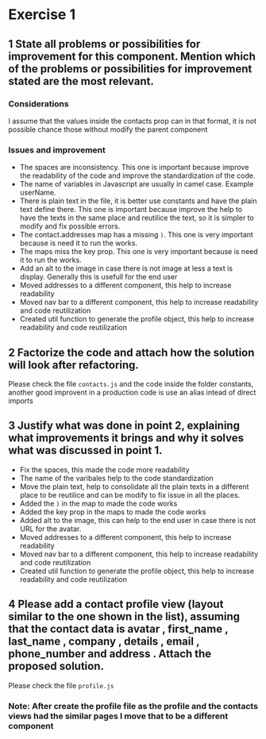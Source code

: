 # Exercise 1

## 1 State all problems or possibilities for improvement for this component. Mention which of the problems or possibilities for improvement stated are the most relevant.

### Considerations

I assume that the values inside the contacts prop can in that format, it is not possible chance those without modify the parent component

### Issues and improvement
- The spaces are inconsistency. This one is important because improve the readability of the code and improve the standardization of the code.
- The name of variables in Javascript are usually in camel case. Example userName.
- There is plain text in the file, it is better use constants and have the plain text define there. This one is important because improve the help to have the texts in the same place and reutilice the text, so it is simpler to modify and fix possible errors.
- The contact.addresses map has a missing `)`. This one is very important because is need it to run the works.
- The maps miss the key prop. This one is very important because is need it to run the works.
- Add an alt to the image in case there is not image at less a text is display. Generally this is usefull for the end user
- Moved addresses to a different component, this help to increase readability
- Moved nav bar to a different component, this help to increase readability and code reutilization
- Created util function to generate the profile object, this help to increase readability and code reutilization

## 2 Factorize the code and attach how the solution will look after refactoring.

Please check the file `contacts.js` and the code inside the folder constants, another good improvent in a production code is use an alias intead of direct imports

## 3 Justify what was done in point 2, explaining what improvements it brings and why it solves what was discussed in point 1.

- Fix the spaces, this made the code more readability
- The name of the varibales help to the code standardization
- Move the plain text, help to consolidate all the plain texts in a different place to be reutilice and can be modify to fix issue in all the places.
- Added the `)` in the map to made the code works
- Added the key prop in the maps to made the code works
- Added alt to the image, this can help to the end user in case there is not URL for the avatar.
- Moved addresses to a different component, this help to increase readability
- Moved nav bar to a different component, this help to increase readability and code reutilization
- Created util function to generate the profile object, this help to increase readability and code reutilization

## 4 Please add a contact profile view (layout similar to the one shown in the list), assuming that the contact data is avatar , first_name , last_name , company , details , email , phone_number and address . Attach the proposed solution.

Please check the file `profile.js`

### Note: After create the profile file as the profile and the contacts views had the similar pages I move that to be a different component